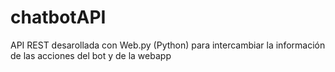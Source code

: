 # chatbotAPI
API REST desarollada con Web.py (Python) para intercambiar la información de las acciones del bot y de la webapp
